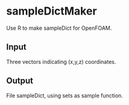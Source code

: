 # sampleDictMaker
Use R to make sampleDict for OpenFOAM.
## Input
Three vectors indicating (x,y,z) coordinates.
## Output
File sampleDict, using sets as sample function.
